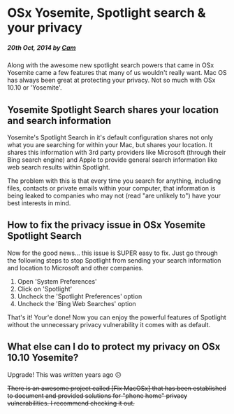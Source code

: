 # OSx Yosemite, Spotlight search & your privacy

##### 20th Oct, 2014 by [Cam][1]

Along with the awesome new spotlight search powers that came in OSx Yosemite came a few features that many of us wouldn't really want. Mac OS has always been great at protecting your privacy. Not so much with OSx 10.10 or 'Yosemite'.

## Yosemite Spotlight Search shares your location and search information

Yosemite's Spotlight Search in it's default configuration shares not only what you are searching for within your Mac, but shares your location. It shares this information with 3rd party providers like Microsoft (through their Bing search engine) and Apple to provide general search information like web search results within Spotlight.

The problem with this is that every time you search for anything, including files, contacts or private emails within your computer, that information is being leaked to companies who may not (read "are unlikely to") have your best interests in mind.

## How to fix the privacy issue in OSx Yosemite Spotlight Search

Now for the good news... this issue is SUPER easy to fix. Just go through the following steps to stop Spotlight from sending your search information and location to Microsoft and other companies.

1. Open 'System Preferences'
2. Click on 'Spotlight'
3. Uncheck the 'Spotlight Preferences' option
4. Uncheck the 'Bing Web Searches' option

That's it! Your'e done! Now you can enjoy the powerful features of Spotlight without the unnecessary privacy vulnerability it comes with as default.

## What else can I do to protect my privacy on OSx 10.10 Yosemite?

Upgrade! This was written years ago 😕

<s>There is an awesome project called [Fix MacOSx] that has been established to document and provided solutions for "phone home" privacy vulnerabilities. I recommend checking it out.</s>

[1]: https://plus.google.com/+CamGould?rel=author
